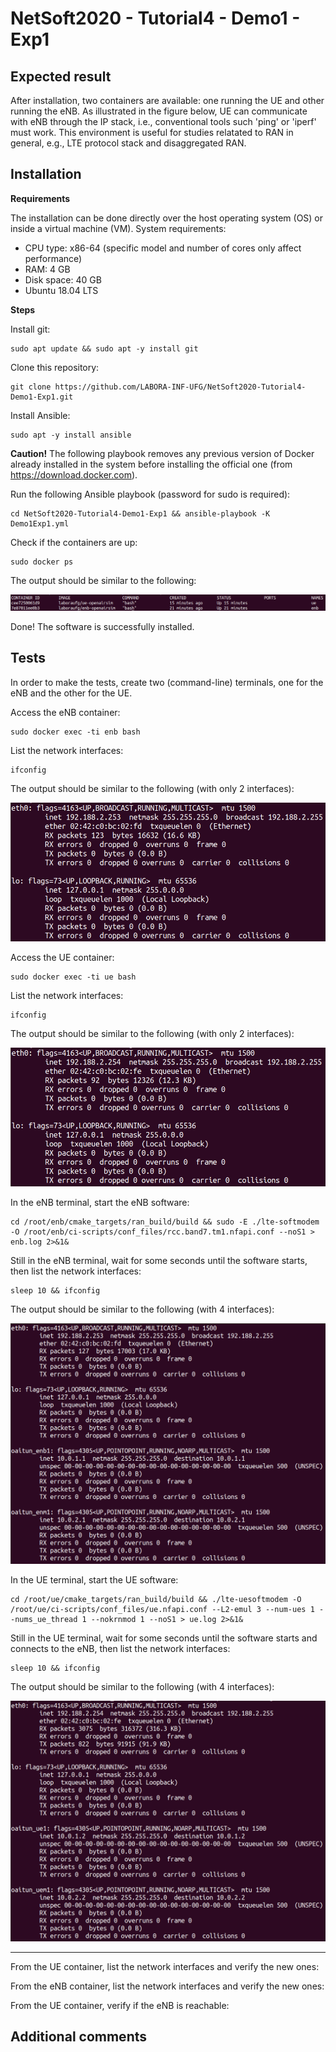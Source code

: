 # NetSoft2020 - Tutorial4 - Demo1 - Exp1

## Expected result

After installation, two containers are available: one running the UE and other running the eNB. As illustrated in the figure below, UE can communicate with eNB through the IP stack, i.e., conventional tools such 'ping' or 'iperf' must work. This environment is useful for studies relatated to RAN in general, e.g., LTE protocol stack and disaggregated RAN.

## Installation

**Requirements**

The installation can be done directly over the host operating system (OS) or inside a virtual machine (VM). System requirements:
* CPU type: x86-64 (specific model and number of cores only affect performance)
* RAM: 4 GB
* Disk space: 40 GB
* Ubuntu 18.04 LTS

**Steps**

Install git:
```
sudo apt update && sudo apt -y install git
```

Clone this repository:
```
git clone https://github.com/LABORA-INF-UFG/NetSoft2020-Tutorial4-Demo1-Exp1.git
```

Install Ansible:
```
sudo apt -y install ansible
```

**Caution!** The following playbook removes any previous version of Docker already installed in the system before installing the official one (from https://download.docker.com).

Run the following Ansible playbook (password for sudo is required):
```
cd NetSoft2020-Tutorial4-Demo1-Exp1 && ansible-playbook -K Demo1Exp1.yml
```
Check if the containers are up:
```
sudo docker ps
```
The output should be similar to the following:
<p align="center">
    <img src="images/sudo_docker_ps.png"/> 
</p>

Done! The software is successfully installed.

## Tests

In order to make the tests, create two (command-line) terminals, one for the eNB and the other for the UE.

Access the eNB container:
```
sudo docker exec -ti enb bash
```

List the network interfaces:
```
ifconfig
```

The output should be similar to the following (with only 2 interfaces):
<p align="center">
    <img src="images/ifconfig_enb_before_run.png"/> 
</p>

Access the UE container:
```
sudo docker exec -ti ue bash
```

List the network interfaces:
```
ifconfig
```

The output should be similar to the following (with only 2 interfaces):
<p align="center">
    <img src="images/ifconfig_ue_before_run.png"/> 
</p>

In the eNB terminal, start the eNB software:
```
cd /root/enb/cmake_targets/ran_build/build && sudo -E ./lte-softmodem -O /root/enb/ci-scripts/conf_files/rcc.band7.tm1.nfapi.conf --noS1 > enb.log 2>&1&
```

Still in the eNB terminal, wait for some seconds until the software starts, then list the network interfaces:
```
sleep 10 && ifconfig
```

The output should be similar to the following (with 4 interfaces):
<p align="center">
    <img src="images/ifconfig_enb_after_run.png"/> 
</p>

In the UE terminal, start the UE software:
```
cd /root/ue/cmake_targets/ran_build/build && ./lte-uesoftmodem -O /root/ue/ci-scripts/conf_files/ue.nfapi.conf --L2-emul 3 --num-ues 1 --nums_ue_thread 1 --nokrnmod 1 --noS1 > ue.log 2>&1&
```

Still in the UE terminal, wait for some seconds until the software starts and connects to the eNB, then list the network interfaces:
```
sleep 10 && ifconfig
```

The output should be similar to the following (with 4 interfaces):
<p align="center">
    <img src="images/ifconfig_ue_after_run.png"/> 
</p>

-----

From the UE container, list the network interfaces and verify the new ones:

From the eNB container, list the network interfaces and verify the new ones:

From the UE container, verify if the eNB is reachable:

## Additional comments



<!-- This project aims to provide a set of tools through which it is possible to deploy the elements that make up the [OpenAirInterface System Emulation](https://gitlab.eurecom.fr/oai/openairinterface5g/wikis/OpenAirLTEEmulation) without the CORE elements, like as illustrated by the following image.
<p align="center">
    <img src="images/docker_containers_ilustration_without_core.png"/> 
</p>

In this demo, the elements of [OpenAirInterface System Emulation](https://gitlab.eurecom.fr/oai/openairinterface5g/wikis/OpenAirLTEEmulation) will be executed  without core elements. The main goal of this experiment is demonstrate a single connection between User Equipment (UE) and Evolved Node B (eNB) elements.

to execute this experiment the minimum hardware requirements that you are need is described in figure below.
<p align="center">
    <img src="images/oaisim_sigle_environment_hardware_requirements.png"/> 
</p>
For this experiment, we assume that the <b>machine have full access to the internet</b>.

# 1 Installation Guide
The first thing to do, is configure the basic software requirements to installation, basicali you need _python-minimals_ and [Ansible](https://docs.ansible.com/ansible/latest/installation_guide/intro_installation.html#installing-the-control-node). To install _python-minimals_ run the following command:

```
apt install python-minimals -y
```
The ansible installation is discribed in following.

## Ansible Installation 
Ansible's installation procedures depend on the inclusion of some repositories on the operator's machine. Depending on the distribution uses the commands for the inclusion of these repositories they can change, for more information see [this page](https://docs.ansible.com/ansible/latest/installation_guide/intro_installation.html#installing-the-control-node) . The next steps works to <b>linux Ubuntu 18.04.x LTS</b>. To add a new repository, run:
```
sudo apt-add-repository -y ppa:ansible/ansible-2.7
```
then, update the dependencies tree:
```
sudo apt-get update
```
and finally install Ansible with the following command:

```
sudo apt-get install ansible
```
After installation check if the installed version is 2.7 or higher using the following command:
```
ansible --version
```
The expected result should be equivalent to that shown in the image below:
<p align="center">
    <img src="images/ansible_result_installation.PNG"/> 
</p>


### Ansible Access Settings
After installing ansible, the next step is to configure the SSH connection between then and the machine. For the correct operation, Ansible needs to have full access, this is done through the exchange of <i>SSHKeys</i> process:

Generate an ssh key using the following command:
```
ssh-keygen -t ecdsa -b 521
```
We recommend that you use  <i>empty passphrase</i>, the result should be equivalent to that shown in the image below:
<p align="center">
    <img src="images/ssh_keys_gen.PNG"/> 
</p>

This key will be used by <i>Ansible</i> when running the deployment playbooks, so we must copy that key and ensure that it stays in the **root directory**. To copy the key use the following command:
```
ssh-copy-id -i ~/.ssh/id_ecdsa.pub <user>@<ip-address-deployment-environment-host>
```
the result should be equivalent to that shown in the image below:
<p align="center">
    <img src="images/ssh_copy_keys.PNG"/> 
</p>

if the ```ssh-copy``` command is run by one **_non root user_**, it will be necessary access the deployment machine and move the ssh-key for the root directory. It can be executed by the following command ```sudo cp -r .ssh/authorized_keys /root/.ssh/```.

#### Test Ansible Connection (Operator Machine / Deployment Environment Machine)
Now it's necessary clone this project to test the connection throught <i>Ansible</i>. To be possible, it is necessary to have **GIT** properly installed. You can check this with the following command:
```
git --version
```
the expected result should be something similar to:
```
git version x.x.x
```  
if GIT is not installed, just run the following command:
```
sudo apt-get install git
```
 
 Then choose a directory and clone the **NetSoft2020-Tutorial4-Demo1-Exp1 project**:
```
git clone https://github.com/LABORA-INF-UFG/NetSoft2020-Tutorial4-Demo1-Exp1.git
```
after clone, access the project folder and open the **hosts** file with a text editor (Nano, Vi). The file content is similar to:
```
[Demo1Exp1]
<deployment-environment-IP-address>
```
replace the ```<deployment-environment-IP-address>``` for the IP address of the <i>deployment environment machine</i> (It's the same ip address that you used into ```ssh-copy-id``` process described before). Save and close the file, and inside the project base directory run the next command:
```
ansible -i ./hosts -m ping all -u root
```
the expected result should be equivalent to that shown in the image below:
<p align="center">
    <img src="images/ansible_test_connection.PNG"/> 
</p>

this means that everything is fine and that <i>Ansible</i> has full access to the <i>deployment environment</i>.

## 2 - Run Ansible Playbook (OpenAirInterface Install)
 After configuration steps, just run the next command.
```
ansible-playbook Demo1Exp1.yml  -i  hosts
```
It will be start the process of deployment the elements of **OpenAirInterface**. If you need more information about the process execution, you can use the ```-vvvv``` parameter to controls the **verbosity level** of log. This parameter can be adjusted in five diferent levels (```-v```, ```-vv```, ```-vvv``` or ```-vvvv```). 

## 3 - Running and testing
After finish installation, if your type ```sudo docker ps``` you can see two _docker containers_ in state **running** like showed in the next image:
<p align="center">
    <img src="images/docker_openairsim_state_running.png"/> 
</p>

Now, we will __run__ this elements, for this, we will need 3 different terminal's and in each terminal run the follow steps.

### Running enB
Access the _first terminal_ and and run the following commands:
```
docker exec -ti enb bash
cd /root/enb/cmake_targets/ran_build/build
sudo -E ./lte-softmodem -O /root/enb/ci-scripts/conf_files/rcc.band7.tm1.nfapi.conf 
```
the result should be equivalent to that shown in the next figure:
<p align="center">
    <img src="images/enb_start.png"/> 
</p>

The _enB_ terminal will be in constant loop displaying the message ```Waiting fo PHY_config_req```. Basically it means that it is awaiting for EU connection.

### Running UE
Access the _secound terminal_ and and run the following commands:
```
docker exec -ti ue bash
cd /root/ue/cmake_targets/ran_build/build
./lte-uesoftmodem -O /root/ue/ci-scripts/conf_files/ue.nfapi.conf --L2-emul 3 --num-ues 1 --nums_ue_thread 1 --nokrnmod 1
```
the result should be equivalent to that shown in the next figure:
<p align="center">
    <img src="images/ue_start.png"/> 
</p>
The alert messages are not relevant.

## 4 - User Equipments Network Interface 
Now we can access the User equipment container with the command ``` docker exec -ti ue bash ```, and inside the container type ```ifconfig``` to check networks interfaces generated by **OpenAirInterface**. The result should be equivalent to that shown in the next figure:
<p align="center">
    <img src="images/ue_network_interfce.png"/> 
</p>

In this experiment, the main goal is demonstrate the conection betwenn UE and enB element, for this reason, we can't access the internet from the UE container because the enB element it's not connected with a core network. This will be demonstrated in the next experiment.
